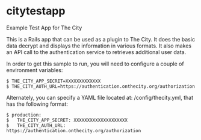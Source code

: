 citytestapp
===========

Example Test App for The City

This is a Rails app that can be used as a plugin to The City.  It does the basic data decrypt and displays the information in various formats.  It also makes an API call to the authentication service to retrieves additional user data.

In order to get this sample to run, you will need to configure a couple of environment variables:

    $ THE_CITY_APP_SECRET=XXXXXXXXXXXXX
    $ THE_CITY_AUTH_URL=https://authentication.onthecity.org/authorization

 Alternately, you can specify a YAML file located at:  /config/thecity.yml, that has the following format:

    $ production:
    $   THE_CITY_APP_SECRET: XXXXXXXXXXXXXXXXXXXX
    $   THE_CITY_AUTH_URL: https://authentication.onthecity.org/authorization


